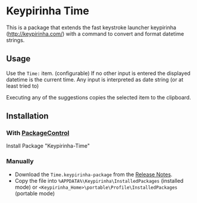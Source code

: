 Keypirinha Time
=======================

This is a package that extends the fast keystroke launcher keypirinha (http://keypirinha.com/) with
a command to convert and format datetime strings.

## Usage

Use the `Time:` item. (configurable)
If no other input is entered the displayed datetime is the current time. 
Any input is interpreted as date string (or at least tried to) 

Executing any of the suggestions copies the selected item to the clipboard.

## Installation

### With [PackageControl](https://github.com/ueffel/Keypirinha-PackageControl)

Install Package "Keypirinha-Time"

### Manually

* Download the `Time.keypirinha-package` from the [Release Notes](https://github.com/ueffel/Keypirinha-Time/releases/latest).
* Copy the file into `%APPDATA%\Keypirinha\InstalledPackages` (installed mode) or
  `<Keypirinha_Home>\portable\Profile\InstalledPackages` (portable mode)
